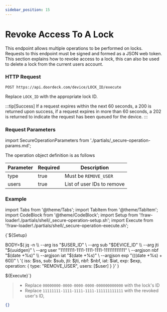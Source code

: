 ```yaml
---
sidebar_position: 15
---
```


# Revoke Access To A Lock

This endpoint allows multiple operations to be performed on locks. Requests to this endpoint must be signed and formed as a JSON web token.
This section explains how to revoke access to a lock, this can also be used to delete a lock from the current users account.

### HTTP Request

`POST https://api.doordeck.com/device/LOCK_ID/execute`

Replace `LOCK_ID` with the appropriate lock ID.

:::tip[Success]
If a request expires within the next 60 seconds, a 200 is returned upon success, if a request expires in more than 60 seconds, a 202 is returned to indicate the request has been queued for the device.
:::

### Request Parameters

import SecureOperationParameters from './partials/_secure-operation-params.md';

<SecureOperationParameters name="Secure operation parameters" />

The operation object definition is as follows

| Parameter | Required | Description                |
|-----------|----------|----------------------------|
| type      | true     | Must be `REMOVE_USER`      |
| users     | true     | List of user IDs to remove |

### Example

import Tabs from '@theme/Tabs';
import TabItem from '@theme/TabItem';
import CodeBlock from '@theme/CodeBlock';
import Setup from '!!raw-loader!./partials/shell/_secure-operation-setup.sh';
import Execute from '!!raw-loader!./partials/shell/_secure-operation-execute.sh';

<Tabs>
<TabItem value="shell" label="Request">

<CodeBlock language="shell" title="CURL">

{`${Setup}

BODY=$(
  jq -n \\
    --arg iss "$USER_ID" \\
    --arg sub "$DEVICE_ID" \\
    --arg jti "$(uuidgen)" \\
    --arg user "11111111-1111-1111-1111-111111111111" \\
    --argjson nbf "$(date +%s)" \\
    --argjson iat "$(date +%s)" \\
    --argjson exp "$(($(date +%s) + 60))" \\
    '{
      iss: $iss,
      sub: $sub,
      jti: $jti,
      nbf: $nbf,
      iat: $iat,
      exp: $exp,
      operation: {
        type: "REMOVE_USER",
        users: [$user]
      }
    }'
)


${Execute}`}

</CodeBlock>

> - Replace `00000000-0000-0000-0000-000000000000` with the lock's ID
> - Replace `11111111-1111-1111-1111-111111111111` with the revoked user's ID,

</TabItem>
<TabItem value="json" label="Response">

```json title="JSON"
{}
```

</TabItem>
</Tabs>
